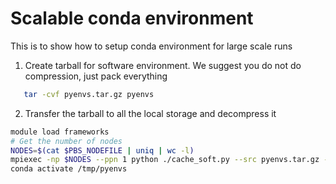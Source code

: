 # Scalable conda environment
This is to show how to setup conda environment for large scale runs

1. Create tarball for software environment. We suggest you do not do compression, just pack everything 

```bash
   tar -cvf pyenvs.tar.gz pyenvs
```

2. Transfer the tarball to all the local storage and decompress it

```bash
module load frameworks
# Get the number of nodes
NODES=$(cat $PBS_NODEFILE | uniq | wc -l) 
mpiexec -np $NODES --ppn 1 python ./cache_soft.py --src pyenvs.tar.gz --dst /tmp/pyenvs.tar.gz --d
conda activate /tmp/pyenvs
```


